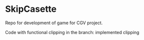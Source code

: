 # SkipCasette
Repo for development of game for CGV project.

Code with functional clipping in the branch: implemented clipping
